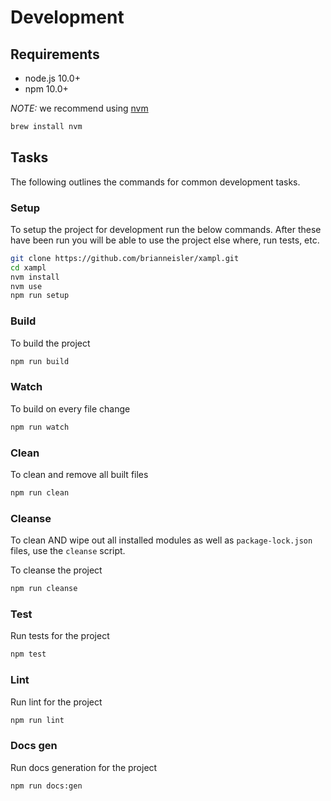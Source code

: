 # Development

## Requirements

* node.js 10.0+
* npm 10.0+

_NOTE:_ we recommend using [nvm](https://github.com/creationix/nvm)

```sh
brew install nvm
```

## Tasks
The following outlines the commands for common development tasks.

### Setup

To setup the project for development run the below commands. After these have been run you will be able to use the project else where, run tests, etc.

```sh
git clone https://github.com/brianneisler/xampl.git
cd xampl
nvm install
nvm use
npm run setup
```

### Build

To build the project

```sh
npm run build
```


### Watch

To build on every file change

```sh
npm run watch
```


### Clean

To clean and remove all built files

```sh
npm run clean
```


### Cleanse

To clean AND wipe out all installed modules as well as `package-lock.json` files, use the `cleanse` script.

To cleanse the project

```sh
npm run cleanse
```


### Test

Run tests for the project

```sh
npm test
```


### Lint

Run lint for the project

```sh
npm run lint
```

### Docs gen

Run docs generation for the project

```sh
npm run docs:gen
```
